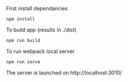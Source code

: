 First install dependancies

```
npm install
```

To build app (results in ./dist)

```
npm run build
```

To run webpack local server

```
npm run serve
```

The server is launched on http://localhost:3010/
